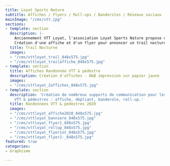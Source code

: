 ```yaml
---
title: Loyat Sports Nature
subtitle: Affiches / Flyers / Roll-ups / Banderoles / Réseaux sociaux
mainImage: "/cms/vtt.jpg"
sections:
- template: section
  description: |-
    Anciennement VTT Loyat, l'association Loyat Sports Nature propose de pratiquer le VTT, la course et la randonnée.
    Création d'une affiche et d'un flyer pour annoncer un trail nocturne.
  title: Trail Nocturne
  images:
  - "/cms/vttloyat_trail_848x575.jpg"
  - "/cms/vttloyat_trailaffiche_848x575.jpg"
- template: section
  title: Affiches Randonnée VTT & pédestre
  description: Création d'affiches - N&B impression sur papier jaune
  images:
  - "/cms/vttloyat_2affiches_848x575.jpg"
- template: section
  description: 'Création de nombreux supports de communication pour les randonnées
    VTT & pédestres : affiche, dépliant, banderole, roll-up.'
  title: Randonnées VTT & pédestres 2020
  images:
  - "/cms/vttloyat_affiche2020_848x575.jpg"
  - "/cms/vttloyat_banniere_848x575.jpg"
  - "/cms/vttloyat_flyer1_848x575.jpg"
  - "/cms/vttloyat_rollup_848x575.jpg"
  - "/cms/vttloyat_flyerint_848x575.jpg"
  - "/cms/vttloyat_flyer2-_848x575.jpg"
featured: true
categories:
- Graphisme

---
```

